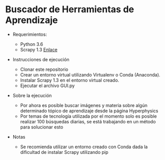 # Buscador de Herramientas de Aprendizaje

* Requerimientos:
  * Python 3.6
  * Scrapy 1.3 [Enlace](https://scrapy.org/)

* Instrucciones de ejecución
  * Clonar este repositorio
  * Crear un entorno virtual utilizando Virtualenv o Conda (Anaconda). 
  * Instalar Scrapy 1.3 en el entorno virtual creado.
  * Ejecutar el archivo GUI.py

* Sobre la ejecución
  * Por ahora es posible buscar imágenes y materia sobre algún determinado tópico de aprendizaje desde la página Hyperphysics
  * Por temas de tecnología utilizada por el momento solo es posible realizar 100 búsquedas diarias, se está trabajando en un método para solucionar esto
  
* Notas
  * Se recomienda utilizar un entorno creado con Conda dada la dificultad de instalar Scrapy utilizando pip
  
  

